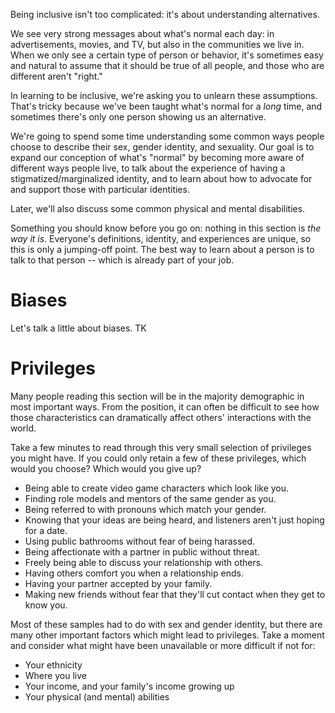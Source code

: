 Being inclusive isn't too complicated: it's about understanding alternatives.

We see very strong messages about what's normal each day: in advertisements, movies, and TV, but also in the communities we live in. When we only see a certain type of person or behavior, it's sometimes easy and natural to assume that it should be true of all people, and those who are different aren't "right."

In learning to be inclusive, we're asking you to unlearn these assumptions. That's tricky because we've been taught what's normal for a _long_ time, and sometimes there's only one person showing us an alternative.

We're going to spend some time understanding some common ways people choose to describe their sex, gender identity, and sexuality. Our goal is to expand our conception of what's "normal" by becoming more aware of different ways people live, to talk about the experience of having a stigmatized\/marginalized identity, and to learn about how to advocate for and support those with particular identities.

Later, we'll also discuss some common physical and mental disabilities.

Something you should know before you go on: nothing in this section is _the way it is_. Everyone's definitions, identity, and experiences are unique, so this is only a jumping-off point. The best way to learn about a person is to talk to that person -- which is already part of your job.

# Biases

Let's talk a little about biases. TK

# Privileges

Many people reading this section will be in the majority demographic in most important ways. From the position, it can often be difficult to see how those characteristics can dramatically affect others' interactions with the world.

Take a few minutes to read through this very small selection of privileges you might have. If you could only retain a few of these privileges, which would you choose? Which would you give up?

* Being able to create video game characters which look like you.
* Finding role models and mentors of the same gender as you.
* Being referred to with pronouns which match your gender.
* Knowing that your ideas are being heard, and listeners aren't just hoping for a date.
* Using public bathrooms without fear of being harassed.
* Being affectionate with a partner in public without threat.
* Freely being able to discuss your relationship with others.
* Having others comfort you when a relationship ends.
* Having your partner accepted by your family.
* Making new friends without fear that they'll cut contact when they get to know you.

Most of these samples had to do with sex and gender identity, but there are many other important factors which might lead to privileges. Take a moment and consider what might have been unavailable or more difficult if not for:

* Your ethnicity
* Where you live
* Your income, and your family's income growing up
* Your physical \(and mental\) abilities

